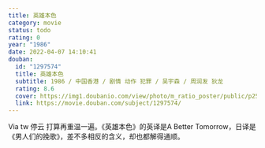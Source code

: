 ```yaml
---
title: 英雄本色
category: movie
status: todo
rating: 0
year: "1986"
date: 2022-04-07 14:10:41
douban:
  id: "1297574"
  title: 英雄本色
  subtitle: 1986 / 中国香港 / 剧情 动作 犯罪 / 吴宇森 / 周润发 狄龙
  rating: 8.6
  cover: https://img1.doubanio.com/view/photo/m_ratio_poster/public/p2504997087.jpg
  link: https://movie.douban.com/subject/1297574/
---
```


Via tw 停云 打算再重温一遍。《英雄本色》的英译是A Better Tomorrow，日译是《男人们的挽歌》，差不多相反的含义，却也都解得通顺。
